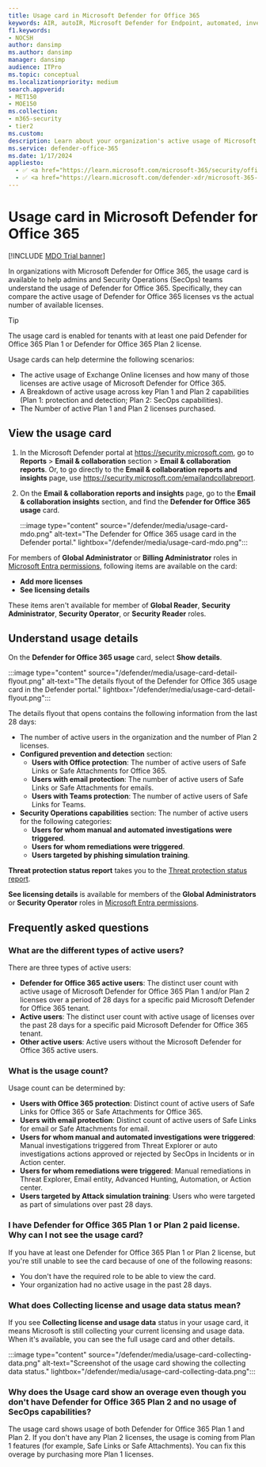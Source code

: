```yaml
---
title: Usage card in Microsoft Defender for Office 365
keywords: AIR, autoIR, Microsoft Defender for Endpoint, automated, investigation, response, remediation, threats, advanced, threat, protection
f1.keywords:
- NOCSH
author: dansimp
ms.author: dansimp
manager: dansimp
audience: ITPro
ms.topic: conceptual
ms.localizationpriority: medium
search.appverid:
- MET150
- MOE150
ms.collection:
- m365-security
- tier2
ms.custom:
description: Learn about your organization's active usage of Microsoft Defender for Office 365 licenses versus the actual number of licenses purchased.
ms.service: defender-office-365
ms.date: 1/17/2024
appliesto:
  - ✅ <a href="https://learn.microsoft.com/microsoft-365/security/office-365-security/mdo-about#defender-for-office-365-plan-1-vs-plan-2-cheat-sheet" target="_blank">Microsoft Defender for Office 365 Plan 1 and Plan 2</a>
  - ✅ <a href="https://learn.microsoft.com/defender-xdr/microsoft-365-defender" target="_blank">Microsoft Defender XDR</a>
---
```


# Usage card in Microsoft Defender for Office 365

[!INCLUDE [MDO Trial banner](../includes/mdo-trial-banner.md)]

In organizations with Microsoft Defender for Office 365, the usage card is available to help admins and Security Operations (SecOps) teams understand the usage of Defender for Office 365. Specifically, they can compare the active usage of Defender for Office 365 licenses vs the actual number of available licenses.

> [!TIP]
> The usage card is enabled for tenants with at least one paid Defender for Office 365 Plan 1 or Defender for Office 365 Plan 2 license.

Usage cards can help determine the following scenarios:

- The active usage of Exchange Online licenses and how many of those licenses are active usage of Microsoft Defender for Office 365.
- A Breakdown of active usage across key Plan 1 and Plan 2 capabilities (Plan 1: protection and detection; Plan 2: SecOps capabilities).
- The Number of active Plan 1 and Plan 2 licenses purchased.

## View the usage card

1. In the Microsoft Defender portal at <https://security.microsoft.com>, go to **Reports** \> **Email & collaboration** section \> **Email & collaboration reports**. Or, to go directly to the **Email & collaboration reports and insights** page, use <https://security.microsoft.com/emailandcollabreport>.

2. On the **Email & collaboration reports and insights** page, go to the **Email & collaboration insights** section, and find the **Defender for Office 365 usage** card.

   :::image type="content" source="/defender/media/usage-card-mdo.png" alt-text="The Defender for Office 365 usage card in the Defender portal." lightbox="/defender/media/usage-card-mdo.png":::

For members of **Global Administrator** or **Billing Administrator** roles in [Microsoft Entra permissions](/entra/identity/role-based-access-control/manage-roles-portal), following items are available on the card:

- **Add more licenses**
- **See licensing details**

These items aren't available for member of **Global Reader**, **Security Administrator**, **Security Operator**, or **Security Reader** roles.

## Understand usage details

On the **Defender for Office 365 usage** card, select **Show details**.

:::image type="content" source="/defender/media/usage-card-detail-flyout.png" alt-text="The details flyout of the Defender for Office 365 usage card in the Defender portal." lightbox="/defender/media/usage-card-detail-flyout.png":::

The details flyout that opens contains the following information from the last 28 days:

- The number of active users in the organization and the number of Plan 2 licenses.
- **Configured prevention and detection** section:
  - **Users with Office protection**: The number of active users of Safe Links or Safe Attachments for Office 365.
  - **Users with email protection**: The number of active users of Safe Links or Safe Attachments for emails.
  - **Users with Teams protection**: The number of active users of Safe Links for Teams.
- **Security  Operations capabilities** section: The number of active users for the following categories:
  - **Users for whom manual and automated investigations were triggered**.
  - **Users for whom remediations were triggered**.
  - **Users targeted by phishing simulation training**.

**Threat protection status report** takes you to the [Threat protection status report](reports-email-security.md#threat-protection-status-report).

**See licensing details** is available for members of the **Global Administrators** or **Security Operator** roles in [Microsoft Entra permissions](/entra/identity/role-based-access-control/manage-roles-portal).

## Frequently asked questions

### What are the different types of active users?

There are three types of active users:

- **Defender for Office 365 active users**: The distinct user count with active usage of Microsoft Defender for Office 365 Plan 1 and/or Plan 2 licenses over a period of 28 days for a specific paid Microsoft Defender for Office 365 tenant.
- **Active users**: The distinct user count with active usage of licenses over the past 28 days for a specific paid Microsoft Defender for Office 365 tenant.
- **Other active users**: Active users without the Microsoft Defender for Office 365 active users.

### What is the usage count?

Usage count can be determined by:

- **Users with Office 365 protection**: Distinct count of active users of Safe Links for Office 365 or Safe Attachments for Office 365.
- **Users with email protection**: Distinct count of active users of Safe Links for email or Safe Attachments for email.
- **Users for whom manual and automated investigations were triggered**: Manual investigations triggered from Threat Explorer or auto investigations actions approved or rejected by SecOps in Incidents or in Action center.
- **Users for whom remediations were triggered**: Manual remediations in Threat Explorer, Email entity, Advanced Hunting, Automation, or Action center.
- **Users targeted by Attack simulation training**: Users who were targeted as part of simulations over past 28 days.

### I have Defender for Office 365 Plan 1 or Plan 2 paid license. Why can I not see the usage card?

If you have at least one Defender for Office 365 Plan 1 or Plan 2 license, but you're still unable to see the card because of one of the following reasons:

- You don't have the required role to be able to view the card.
- Your organization had no active usage in the past 28 days.

### What does Collecting license and usage data status mean?

If you see **Collecting license and usage data** status in your usage card, it means Microsoft is still collecting your current licensing and usage data. When it's available, you can see the full usage card and other details.

:::image type="content" source="/defender/media/usage-card-collecting-data.png" alt-text="Screenshot of the usage card showing the collecting data status." lightbox="/defender/media/usage-card-collecting-data.png":::

### Why does the Usage card show an overage even though you don't have Defender for Office 365 Plan 2 and no usage of SecOps capabilities?

The usage card shows usage of both Defender for Office 365 Plan 1 and Plan 2. If you don't have any Plan 2 licenses, the usage is coming from Plan 1 features (for example, Safe Links or Safe Attachments). You can fix this overage by purchasing more Plan 1 licenses.
